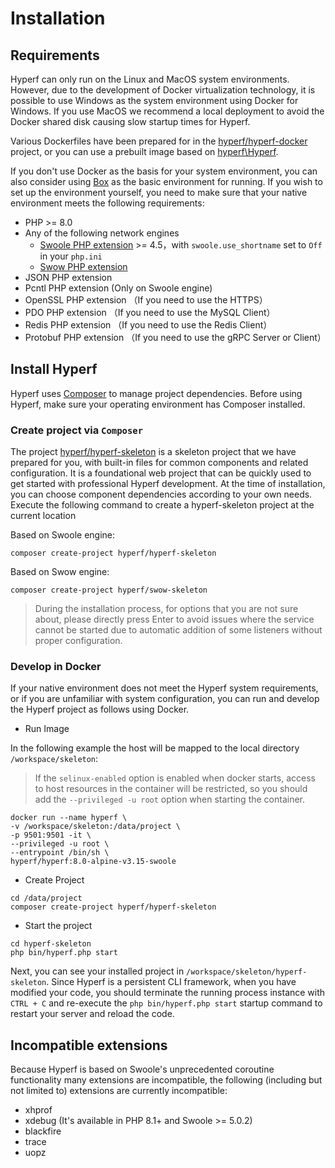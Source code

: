 # Installation

## Requirements

Hyperf can only run on the Linux and MacOS system environments. However, due to the development of Docker virtualization technology, it is possible to use Windows as the system environment using Docker for Windows. If you use MacOS we recommend a local deployment to avoid the Docker shared disk causing slow startup times for Hyperf.

Various Dockerfiles have been prepared for in the [hyperf/hyperf-docker](https://github.com/hyperf/hyperf-docker) project, or you can use a prebuilt image based on [hyperf\Hyperf](https://hub.docker.com/r/hyperf/hyperf).

If you don't use Docker as the basis for your system environment, you can also consider using [Box]((en/eco/box.md)) as the basic environment for running. If you wish to set up the environment yourself, you need to make sure that your native environment meets the following requirements:

 - PHP >= 8.0
 - Any of the following network engines
   - [Swoole PHP extension]((https://github.com/swoole/swoole-src)) >= 4.5，with `swoole.use_shortname` set to `Off` in your `php.ini`
   - [Swow PHP extension](https://github.com/swow/swow)
 - JSON PHP extension
 - Pcntl PHP extension (Only on Swoole engine)
 - OpenSSL PHP extension （If you need to use the HTTPS）
 - PDO PHP extension （If you need to use the MySQL Client）
 - Redis PHP extension （If you need to use the Redis Client）
 - Protobuf PHP extension （If you need to use the gRPC Server or Client）


## Install Hyperf

Hyperf uses [Composer](https://getcomposer.org) to manage project dependencies. Before using Hyperf, make sure your operating environment has Composer installed.

### Create project via `Composer`

The project [hyperf/hyperf-skeleton](https://github.com/hyperf/hyperf-skeleton) is a skeleton project that we have prepared for you, with built-in files for common components and related configuration. It is a foundational web project that can be quickly used to get started with professional Hyperf development. At the time of installation, you can choose component dependencies according to your own needs.
Execute the following command to create a hyperf-skeleton project at the current location

Based on Swoole engine:
```
composer create-project hyperf/hyperf-skeleton 
```

Based on Swow engine:
```
composer create-project hyperf/swow-skeleton 
```

> During the installation process, for options that you are not sure about, please directly press Enter to avoid issues where the service cannot be started due to automatic addition of some listeners without proper configuration.

### Develop in Docker

If your native environment does not meet the Hyperf system requirements, or if you are unfamiliar with  system configuration, you can run and develop the Hyperf project as follows using Docker.

- Run Image

In the following example the host will be mapped to the local directory `/workspace/skeleton`:

> If the `selinux-enabled` option is enabled when docker starts, access to host resources in the container will be restricted, so you should add the `--privileged -u root` option when starting the container.

```shell
docker run --name hyperf \
-v /workspace/skeleton:/data/project \
-p 9501:9501 -it \
--privileged -u root \
--entrypoint /bin/sh \
hyperf/hyperf:8.0-alpine-v3.15-swoole
```

- Create Project

```shell
cd /data/project
composer create-project hyperf/hyperf-skeleton
```

- Start the project

```shell
cd hyperf-skeleton
php bin/hyperf.php start
```

Next, you can see your installed project in `/workspace/skeleton/hyperf-skeleton`. Since Hyperf is a persistent CLI framework, when you have modified your code, you should terminate the running process instance with `CTRL + C` and re-execute the `php bin/hyperf.php start` startup command to restart your server and reload the code.

## Incompatible extensions

Because Hyperf is based on Swoole's unprecedented coroutine functionality many extensions are incompatible, the following (including but not limited to) extensions are currently incompatible:

- xhprof
- xdebug (It's available in PHP 8.1+ and Swoole >= 5.0.2)
- blackfire
- trace
- uopz
